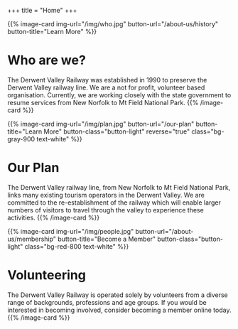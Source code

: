 +++
title = "Home"
+++

{{% image-card img-url="/img/who.jpg" button-url="/about-us/history" button-title="Learn More" %}}
# Who are we?
The Derwent Valley Railway was established in 1990 to preserve the Derwent Valley railway line. We are a not for profit, volunteer based organisation. Currently, we are working closely with the state government to resume services from New Norfolk to Mt Field National Park.
{{% /image-card %}}

{{% image-card img-url="/img/plan.jpg" button-url="/our-plan" button-title="Learn More" button-class="button-light" reverse="true" class="bg-gray-900 text-white" %}}
# Our Plan
The Derwent Valley railway line, from New Norfolk to Mt Field National Park, links many existing tourism operators in the Derwent Valley. We are committed to the re-establishment of the railway which will enable larger numbers of visitors to travel through the valley to experience these activities.
{{% /image-card %}}

{{% image-card img-url="/img/people.jpg" button-url="/about-us/membership" button-title="Become a Member" button-class="button-light" class="bg-red-800 text-white" %}}
# Volunteering
The Derwent Valley Railway is operated solely by volunteers from a diverse range of backgrounds, professions and age groups. If you would be interested in becoming involved, consider becoming a member online today.
{{% /image-card %}}